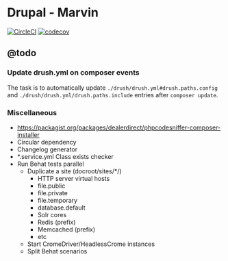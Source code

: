 
# Drupal - Marvin

[![CircleCI](https://circleci.com/gh/Sweetchuck/drupal-marvin/tree/2.x.svg?style=svg)](https://circleci.com/gh/Sweetchuck/drupal-marvin/?branch=2.x)
[![codecov](https://codecov.io/gh/Sweetchuck/drupal-marvin/branch/2.x/graph/badge.svg?token=hKwwzce33I)](https://app.codecov.io/gh/Sweetchuck/drupal-marvin/branch/2.x)


## @todo

### Update drush.yml on composer events

The task is to automatically update `./drush/drush.yml#drush.paths.config`
and `./drush/drush.yml/drush.paths.include` entries after `composer update`.


### Miscellaneous

* https://packagist.org/packages/dealerdirect/phpcodesniffer-composer-installer
* Circular dependency
* Changelog generator
* *.service.yml Class exists checker
* Run Behat tests parallel
  * Duplicate a site (docroot/sites/*/)
    * HTTP server virtual hosts
    * file.public
    * file.private
    * file.temporary
    * database.default
    * Solr cores
    * Redis (prefix)
    * Memcached (prefix)
    * etc
  * Start CromeDriver/HeadlessCrome instances
  * Split Behat scenarios
